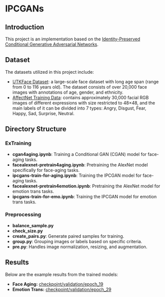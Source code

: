 # IPCGANs

## Introduction
This project is an implementation based on the [Identity-Preserved Conditional Generative Adversarial Networks](https://openaccess.thecvf.com/content_cvpr_2018/papers/Wang_Face_Aging_With_CVPR_2018_paper.pdf).

## Dataset
The datasets utilized in this project include:
- [UTKFace Dataset](https://www.kaggle.com/datasets/jangedoo/utkface-new/data): a large-scale face dataset with long age span (range from 0 to 116 years old). The dataset consists of over 20,000 face images with annotations of age, gender, and ethnicity.
- [AffectNet Training Data](https://www.kaggle.com/datasets/noamsegal/affectnet-training-data): contains approximately 30,000 facial RGB images of different expressions with size restricted to 48×48, and the main labels of it can be divided into 7 types: Angry, Disgust, Fear, Happy, Sad, Surprise, Neutral.

## Directory Structure

### ExTraining
- **cgan4aging.ipynb**: Training a Conditional GAN (CGAN) model for face-aging tasks.
- **facealexnet-pretrain4aging.ipynb**: Pretraining the AlexNet model specifically for face-aging tasks.
- **ipcgans-train-for-aging.ipynb**: Training the IPCGAN model for face-aging tasks.
- **facealexnet-pretrain4emotion.ipynb**: Pretraining the AlexNet model for emotion trans tasks.
- **ipcgans-train-for-emo.ipynb**: Training the IPCGAN model for emotion trans tasks.

### Preprocessing
- **balance_sample.py**
- **check_size.py**
- **create_pairs.py**: Generate paired samples for training.
- **group.py**: Grouping images or labels based on specific criteria.
- **pre.py**: Handles image normalization, resizing, and augmentation.
  
## Results
Below are the example results from the trained models:
- **Face Aging:** [checkpoint/validation/epoch_19](https://www.kaggle.com/code/poongln/ipcgans-train-for-aging/output)
- **Emotion Trans:** [checkpoint/validation/epoch_29](https://www.kaggle.com/code/poongln/ipcgans-train-for-emo/output)
